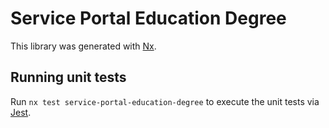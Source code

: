 <!-- gitbook-ignore -->

# Service Portal Education Degree

This library was generated with [Nx](https://nx.dev).

## Running unit tests

Run `nx test service-portal-education-degree` to execute the unit tests via [Jest](https://jestjs.io).
